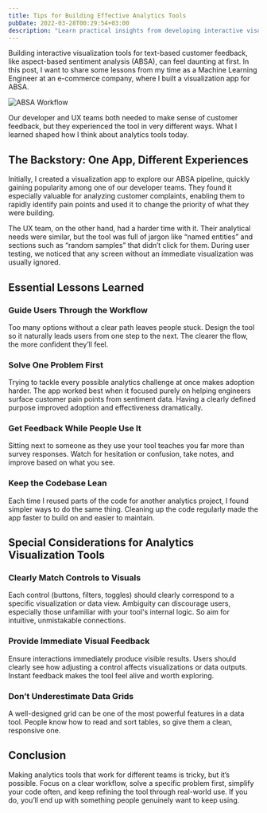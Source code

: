 ```yaml
---
title: Tips for Building Effective Analytics Tools
pubDate: 2022-03-28T00:29:54+03:00
description: "Learn practical insights from developing interactive visualization tools for analyzing customer feedback with aspect-based sentiment analysis (ABSA)."
---
```


Building interactive visualization tools for text-based customer feedback, like aspect-based sentiment analysis (ABSA), can feel daunting at first. In this post, I want to share some lessons from my time as a Machine Learning Engineer at an e-commerce company, where I built a visualization app for ABSA.

![ABSA Workflow](/absa-example.png)

Our developer and UX teams both needed to make sense of customer feedback, but they experienced the tool in very different ways. What I learned shaped how I think about analytics tools today.

## The Backstory: One App, Different Experiences

Initially, I created a visualization app to explore our ABSA pipeline, quickly gaining popularity among one of our developer teams. They found it especially valuable for analyzing customer complaints, enabling them to rapidly identify pain points and used it to change the priority of what they were building.

The UX team, on the other hand, had a harder time with it. Their analytical needs were similar, but the tool was full of jargon like “named entities” and sections such as “random samples” that didn’t click for them. During user testing, we noticed that any screen without an immediate visualization was usually ignored.

## Essential Lessons Learned

### Guide Users Through the Workflow

Too many options without a clear path leaves people stuck. Design the tool so it naturally leads users from one step to the next. The clearer the flow, the more confident they’ll feel.

### Solve One Problem First

Trying to tackle every possible analytics challenge at once makes adoption harder. The app worked best when it focused purely on helping engineers surface customer pain points from sentiment data. Having a clearly defined purpose improved adoption and effectiveness dramatically.

### Get Feedback While People Use It

Sitting next to someone as they use your tool teaches you far more than survey responses. Watch for hesitation or confusion, take notes, and improve based on what you see.

### Keep the Codebase Lean

Each time I reused parts of the code for another analytics project, I found simpler ways to do the same thing. Cleaning up the code regularly made the app faster to build on and easier to maintain.

## Special Considerations for Analytics Visualization Tools

### Clearly Match Controls to Visuals

Each control (buttons, filters, toggles) should clearly correspond to a specific visualization or data view. Ambiguity can discourage users, especially those unfamiliar with your tool's internal logic. So aim for intuitive, unmistakable connections.

### Provide Immediate Visual Feedback

Ensure interactions immediately produce visible results. Users should clearly see how adjusting a control affects visualizations or data outputs. Instant feedback makes the tool feel alive and worth exploring.

### Don’t Underestimate Data Grids

A well-designed grid can be one of the most powerful features in a data tool. People know how to read and sort tables, so give them a clean, responsive one.

## Conclusion

Making analytics tools that work for different teams is tricky, but it’s possible. Focus on a clear workflow, solve a specific problem first, simplify your code often, and keep refining the tool through real-world use. If you do, you’ll end up with something people genuinely want to keep using.
